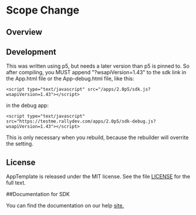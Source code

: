 Scope Change
=========================

## Overview

## Development
This was written using p5, but needs a later version than p5 is pinned to.  So after compiling, you MUST
append "?wsapiVersion=1.43" to the sdk link in the App.html file or the App-debug.html file, like this:

    <script type="text/javascript" src="/apps/2.0p5/sdk.js?wsapiVersion=1.43"></script>

in the debug app:

    <script type="text/javascript" src="https://testme.rallydev.com/apps/2.0p5/sdk-debug.js?wsapiVersion=1.43"></script>

This is only necessary when you rebuild, because the rebuilder will overrite the setting.

## License

AppTemplate is released under the MIT license.  See the file [LICENSE](./LICENSE) for the full text.

##Documentation for SDK

You can find the documentation on our help [site.](https://help.rallydev.com/apps/rc2/doc/)
